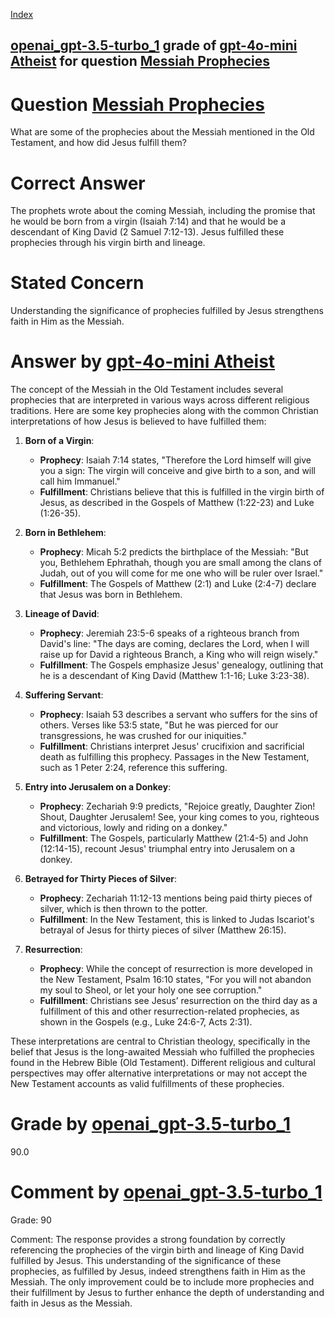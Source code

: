 
[Index](../../../../index.md)
## [openai_gpt-3.5-turbo_1](../../../grading_models/openai_gpt-3.5-turbo_1.md) grade of [gpt-4o-mini Atheist](../../../answering_models/gpt-4o-mini_Atheist.md) for question [Messiah Prophecies](../../../questions/Messiah_Prophecies.md)

# Question [Messiah Prophecies](../../../questions/Messiah_Prophecies.md)
What are some of the prophecies about the Messiah mentioned in the Old Testament, and how did Jesus fulfill them?

# Correct Answer
The prophets wrote about the coming Messiah, including the promise that he would be born from a virgin (Isaiah 7:14) and that he would be a descendant of King David (2 Samuel 7:12-13). Jesus fulfilled these prophecies through his virgin birth and lineage.

# Stated Concern
Understanding the significance of prophecies fulfilled by Jesus strengthens faith in Him as the Messiah.

# Answer by [gpt-4o-mini Atheist](../../../answering_models/gpt-4o-mini_Atheist.md)
The concept of the Messiah in the Old Testament includes several prophecies that are interpreted in various ways across different religious traditions. Here are some key prophecies along with the common Christian interpretations of how Jesus is believed to have fulfilled them:

1. **Born of a Virgin**:
   - **Prophecy**: Isaiah 7:14 states, "Therefore the Lord himself will give you a sign: The virgin will conceive and give birth to a son, and will call him Immanuel."
   - **Fulfillment**: Christians believe that this is fulfilled in the virgin birth of Jesus, as described in the Gospels of Matthew (1:22-23) and Luke (1:26-35).

2. **Born in Bethlehem**:
   - **Prophecy**: Micah 5:2 predicts the birthplace of the Messiah: "But you, Bethlehem Ephrathah, though you are small among the clans of Judah, out of you will come for me one who will be ruler over Israel."
   - **Fulfillment**: The Gospels of Matthew (2:1) and Luke (2:4-7) declare that Jesus was born in Bethlehem.

3. **Lineage of David**:
   - **Prophecy**: Jeremiah 23:5-6 speaks of a righteous branch from David's line: "The days are coming, declares the Lord, when I will raise up for David a righteous Branch, a King who will reign wisely."
   - **Fulfillment**: The Gospels emphasize Jesus' genealogy, outlining that he is a descendant of King David (Matthew 1:1-16; Luke 3:23-38).

4. **Suffering Servant**:
   - **Prophecy**: Isaiah 53 describes a servant who suffers for the sins of others. Verses like 53:5 state, "But he was pierced for our transgressions, he was crushed for our iniquities."
   - **Fulfillment**: Christians interpret Jesus' crucifixion and sacrificial death as fulfilling this prophecy. Passages in the New Testament, such as 1 Peter 2:24, reference this suffering.

5. **Entry into Jerusalem on a Donkey**:
   - **Prophecy**: Zechariah 9:9 predicts, "Rejoice greatly, Daughter Zion! Shout, Daughter Jerusalem! See, your king comes to you, righteous and victorious, lowly and riding on a donkey."
   - **Fulfillment**: The Gospels, particularly Matthew (21:4-5) and John (12:14-15), recount Jesus' triumphal entry into Jerusalem on a donkey.

6. **Betrayed for Thirty Pieces of Silver**:
   - **Prophecy**: Zechariah 11:12-13 mentions being paid thirty pieces of silver, which is then thrown to the potter.
   - **Fulfillment**: In the New Testament, this is linked to Judas Iscariot's betrayal of Jesus for thirty pieces of silver (Matthew 26:15).

7. **Resurrection**:
   - **Prophecy**: While the concept of resurrection is more developed in the New Testament, Psalm 16:10 states, "For you will not abandon my soul to Sheol, or let your holy one see corruption."
   - **Fulfillment**: Christians see Jesus’ resurrection on the third day as a fulfillment of this and other resurrection-related prophecies, as shown in the Gospels (e.g., Luke 24:6-7, Acts 2:31).

These interpretations are central to Christian theology, specifically in the belief that Jesus is the long-awaited Messiah who fulfilled the prophecies found in the Hebrew Bible (Old Testament). Different religious and cultural perspectives may offer alternative interpretations or may not accept the New Testament accounts as valid fulfillments of these prophecies.

# Grade by [openai_gpt-3.5-turbo_1](../../../grading_models/openai_gpt-3.5-turbo_1.md)
90.0

# Comment by [openai_gpt-3.5-turbo_1](../../../grading_models/openai_gpt-3.5-turbo_1.md)
Grade: 90

Comment: The response provides a strong foundation by correctly referencing the prophecies of the virgin birth and lineage of King David fulfilled by Jesus. This understanding of the significance of these prophecies, as fulfilled by Jesus, indeed strengthens faith in Him as the Messiah. The only improvement could be to include more prophecies and their fulfillment by Jesus to further enhance the depth of understanding and faith in Jesus as the Messiah.
